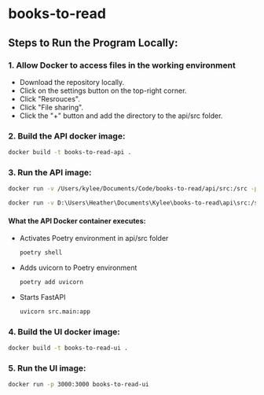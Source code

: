 # books-to-read

## Steps to Run the Program Locally:

### 1. Allow Docker to access files in the working environment

- Download the repository locally.
- Click on the settings button on the top-right corner.
- Click "Resrouces".
- Click "File sharing".
- Click the "+" button and add the directory to the api/src folder.

### 2. Build the API docker image:

```bash
docker build -t books-to-read-api .
```

### 3. Run the API image:

```bash
docker run -v /Users/kylee/Documents/Code/books-to-read/api/src:/src -p 8000:8000 books-to-read-api
```

```bash
docker run -v D:\Users\Heather\Documents\Kylee\books-to-read\api\src:/src -p 8000:8000 books-to-read-api
```

#### What the API Docker container executes:

- Activates Poetry environment in api/src folder

  ```bash
  poetry shell
  ```

- Adds uvicorn to Poetry environment

  ```bash
  poetry add uvicorn
  ```

- Starts FastAPI

  ```bash
  uvicorn src.main:app
  ```

### 4. Build the UI docker image:

```bash
docker build -t books-to-read-ui .
```

### 5. Run the UI image:

```bash
docker run -p 3000:3000 books-to-read-ui
```
